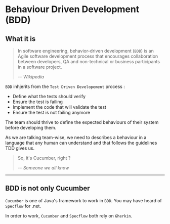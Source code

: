 # Behaviour Driven Development (BDD)

## What it is

>In software engineering, behavior-driven development (`BDD`) is an Agile software development process that encourages collaboration between developers, QA and non-technical or business participants in a software project.
>
>-- _Wikipedia_

`BDD` inhjerits from the `Test Driven Developement` process :

* Define what the tests should verify
* Ensure the test is failing
* Implement the code that will validate the test
* Ensure the test is not failing anymore

The team should thrive to define the expected behaviours of their system before developing them.

As we are talking team-wise, we need to describes a behaviour in a language that any human can understand and that follows the guidelines TDD gives us.

> So, it's Cucumber, right ?
>
>-- _Someone we all know_ 
---

## BDD is not only Cucumber

`Cucumber` is one of Java's framework to work in `BDD`.
You may have heard of `Specflow` for .net.

In order to work, `Cucumber` and `Specflow` both rely on `Gherkin`.

